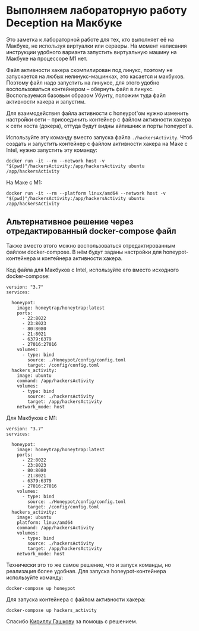 # Выполняем лабораторную работу Deception на Макбуке

Это заметка к лабораторной работе для тех, кто выполняет её на Макбуке, не используя виртуалки или серверы. На момент написания инструкции удобного варианта запустить виртуальную машину на Макбуке на процессоре M1 нет.

Файл активности хакера скомпилирован под линукс, поэтому не запускается на любых нелинукс-машинках, это касается и макбуков. Поэтому файл надо запустить на линуксе, для этого удобно воспользоваться контейнером – обернуть файл в линукс. Воспользуемся базовым образом Убунту, положим туда файл активности хакера и запустим.

Для взаимодействия файла активности с honeypot'ом нужно изменить настройки сети – присоединить контейнер с файлом активности хакера к сети хоста (докера), оттуда будут видны айпишник и порты honeypot'а.

Используйте эту команду вместо запуска файла `./hackersActivity`. Чтоб создать и запустить контейнер с файлом активности хакера на Маке с Intel, нужно запустить эту команду:

```
docker run -it --rm --network host -v "$(pwd)"/hackersActivity:/app/hackersActivity ubuntu /app/hackersActivity
```

На Маке с M1:

```
docker run -it --rm --platform linux/amd64 --network host -v "$(pwd)"/hackersActivity:/app/hackersActivity ubuntu /app/hackersActivity
```

## Альтернативное решение через отредактированный docker-compose файл

Также вместо этого можно воспользоваться отредактированным файлом docker-compose. В нём будут заданы настройки для honeypot-контейнера и контейнера активности хакера.

Код файла для Макбуков c Intel, используйте его вместо исходного docker-compose:

```
version: "3.7"
services:

  honeypot:
    image: honeytrap/honeytrap:latest
    ports:
      - 22:8022
      - 23:8023
      - 80:8080
      - 21:8021
      - 6379:6379
      - 27016:27016
    volumes:
      - type: bind
        source: ./Honeypot/config/config.toml
        target: /config/config.toml
  hackers_activity:
    image: ubuntu
    command: /app/hackersActivity
    volumes:
      - type: bind
        source: ./hackersActivity
        target: /app/hackersActivity
    network_mode: host
```

Для Макбуков с M1:

```
version: "3.7"
services:

  honeypot:
    image: honeytrap/honeytrap:latest
    ports:
      - 22:8022
      - 23:8023
      - 80:8080
      - 21:8021
      - 6379:6379
      - 27016:27016
    volumes:
      - type: bind
        source: ./Honeypot/config/config.toml
        target: /config/config.toml
  hackers_activity:
    image: ubuntu
    platform: linux/amd64
    command: /app/hackersActivity
    volumes:
      - type: bind
        source: ./hackersActivity
        target: /app/hackersActivity
    network_mode: host
```

Технически это то же самое решение, что и запуск команды, но реализация более удобная. Для запуска honeypot-контейнера используйте команду:

```
docker-compose up honeypot
```

Для запуска контейнера с файлом активности хакера:

```
docker-compose up hackers_activity
```

Спасибо [Кириллу Гашкову](https://github.com/kirillgashkov) за помощь с решением.
